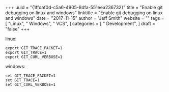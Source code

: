 +++ 
uuid = "{1ffdaf0d-c5a6-4905-8dfa-551eea236732}" 
title = "Enable git debugging on linux and windows" 
linktitle = "Enable git debugging on linux and windows" 
date = "2017-11-15" 
author = "Jeff Smith"
website = "" 
tags = [ "Linux", " Windows", " VCS",  ] 
categories = [ " Development",  ] 
draft = "false" 
+++ 

linux:

    export GIT_TRACE_PACKET=1
    export GIT_TRACE=1
    export GIT_CURL_VERBOSE=1

windows:

    set GIT_TRACE_PACKET=1
    set GIT_TRACE=1
    set GIT_CURL_VERBOSE=1

 
